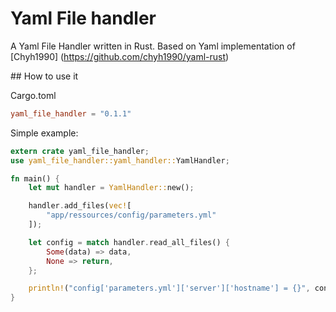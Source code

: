 # Yaml File handler

A Yaml File Handler written in Rust. Based on Yaml implementation of [Chyh1990]
(https://github.com/chyh1990/yaml-rust)

## How to use it

Cargo.toml

```toml
yaml_file_handler = "0.1.1"
```

Simple example:

```rust
extern crate yaml_file_handler;
use yaml_file_handler::yaml_handler::YamlHandler;

fn main() {
    let mut handler = YamlHandler::new();

    handler.add_files(vec![
        "app/ressources/config/parameters.yml"
    ]);

    let config = match handler.read_all_files() {
        Some(data) => data,
        None => return,
    };

    println!("config['parameters.yml']['server']['hostname'] = {}", config["parameters.yml"]["server"]["hostname"].as_str().unwrap());
}

```
